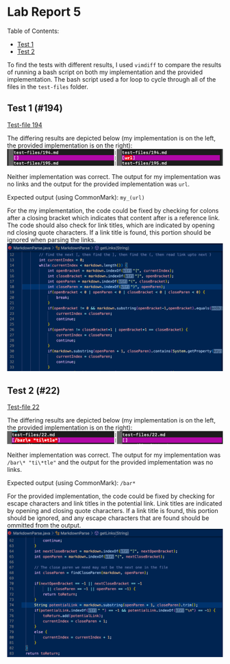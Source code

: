 # Lab Report 5

Table of Contents:
- [Test 1](#test-1-194)
- [Test 2](#test-2-22)


To find the tests with different results, I used `vimdiff` to compare the results of running a bash script on both my implementation and the provided implementation. The bash script used a for loop to cycle through all of the files in the `test-files` folder.

## Test 1 (#194)
[Test-file 194](https://github.com/nidhidhamnani/markdown-parser/blob/main/test-files/194.md)

The differing results are depicted below (my implementation is on the left, the provided implementation is on the right):
![test file 194 output](lab5-imgs/testfile194output.png)

Neither implementation was correct. The output for my implementation was no links and the output for the provided implementation was `url`.

Expected output (using CommonMark): `my_(url)`

For the my implementation, the code could be fixed by checking for colons after a closing bracket which indicates that content after is a reference link. The code should also check for link titles, which are indicated by opening nd closing quote characters. If a link title is found, this portion should be ignored when parsing the links.
![test file 194 change](lab5-imgs/testfile194change.png)

## Test 2 (#22)
[Test-file 22](https://github.com/nidhidhamnani/markdown-parser/blob/main/test-files/22.md)

The differing results are depicted below (my implementation is on the left, the provided implementation is on the right):
![test file 22 output](lab5-imgs/testfile22output.png)

Neither implementation was correct. The output for my implementation was `/bar\* "ti\*tle"` and the output for the provided implementation was no links.

Expected output (using CommonMark): `/bar*`

For the provided implementation, the code could be fixed by checking for escape characters and link titles in the potential link. Link titles are indicated by opening and closing quote characters. If a link title is found, this portion should be ignored, and any escape characters that are found should be ommitted from the output.
![test file 22 change](lab5-imgs/testfile22change.png)